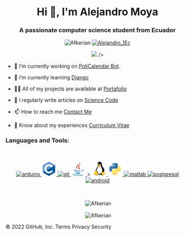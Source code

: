 <h1 align="center">Hi 👋, I'm Alejandro Moya</h1>
<h3 align="center">A passionate computer science student from Ecuador</h3>

<p align="center"> <img src="https://komarev.com/ghpvc/?username=Afkerian&label=Profile%20views&color=0e75b6&style=flat" alt="Afkerian" width="100" height="30" /> <a href="https://twitter.com/Alejandro_1Ec" target="blank"><img src="https://img.shields.io/twitter/follow/Alejandro_1Ec?logo=twitter&style=for-the-badge" alt="Alejandro_1Ec" width="200" height="30"/></a> </p>

<p  align="center"> <img src="https://apis.google.com/js/platform.js" <div class="g-ytsubscribe" data-channelid="UC-xLl-vqCjxHSCKI-7ukr1w" data-layout="full" data-count="default"> </div> /> </p>

- 🔭 I’m currently working on [PoliCalendar Bot](https://github.com/Afkerian/PoliCalendarBot).

- 🌱 I’m currently learning [Django](https://www.djangoproject.com/)

- 👨‍💻 All of my projects are available at [Portafolio](https://afkerian.github.io/)

- 📝 I regularly write articles on [Science Code](https://afkerian.github.io/)

- 📫 How to reach me [Contact Me](https://afkerian.github.io/)

- 📄 Know about my experiences [Curriculum Vitae](https://afkerian.github.io/)

<h3 align="left">Languages and Tools:</h3>
<br>
<p align="center"> <a href="https://www.arduino.cc/" target="_blank"> <img src="https://cdn.worldvectorlogo.com/logos/arduino-1.svg" alt="arduino" width="40" height="40"/> </a> 
<a href="https://www.cprogramming.com/" target="_blank"> <img src="https://raw.githubusercontent.com/devicons/devicon/master/icons/c/c-original.svg" alt="c" width="40" height="40"/> </a> 
<a href="https://git-scm.com/" target="_blank"> <img src="https://www.vectorlogo.zone/logos/git-scm/git-scm-icon.svg" alt="git" width="40" height="40"/> </a> 
<a href="https://www.java.com" target="_blank"> <img src="https://raw.githubusercontent.com/devicons/devicon/master/icons/java/java-original.svg" alt="java" width="40" height="40"/> </a> > 
<a href="https://www.linux.org/" target="_blank"> <img src="https://raw.githubusercontent.com/devicons/devicon/master/icons/linux/linux-original.svg" alt="linux" width="40" height="40"/> </a> 
<a href="https://www.python.org" target="_blank"> <img src="https://raw.githubusercontent.com/devicons/devicon/master/icons/python/python-original.svg" alt="python" width="40" height="40"/> </a> 
<a href="https://www.mathworks.com/" target="_blank"> <img src="https://upload.wikimedia.org/wikipedia/commons/2/21/Matlab_Logo.png" alt="matlab" width="40" height="40"/> </a>
<a href="https://www.postgresql.org/" target="_blank"> <img src="https://upload.wikimedia.org/wikipedia/commons/thumb/2/29/Postgresql_elephant.svg/1200px-Postgresql_elephant.svg.png" alt="postgresql" width="40" height="40"/> </a>
<a href="https://www.android.com/intl/es_es/" target="_blank"> <img src="https://upload.wikimedia.org/wikipedia/commons/6/64/Android_logo_2019_%28stacked%29.svg" alt="android" width="40" height="40"/> </a>
</p>
<br>
<p align="center">&nbsp;<img align="center" src="https://github-readme-stats.vercel.app/api?username=Afkerian&count_private=true,issues&show_icons=true&show_owner=true&theme=tokyonight" alt="Afkerian" /></p>
<p align="center">&nbsp;<img align="center" src="https://github-readme-stats.vercel.app/api/top-langs?username=Afkerian&layout=compact&theme=tokyonight&langs_count=10t" alt="Afkerian" /></p>
© 2022 GitHub, Inc.
Terms
Privacy
Security


